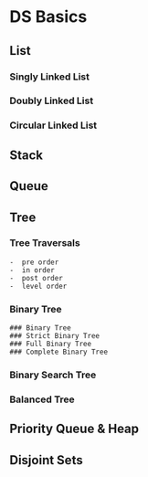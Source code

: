 # DS Basics
## List
### Singly Linked List
### Doubly Linked List
### Circular Linked List
## Stack
## Queue
## Tree
  ### Tree Traversals 
    -  pre order 
    -  in order 
    -  post order 
    -  level order 
  ### Binary Tree 
    ### Binary Tree
    ### Strict Binary Tree
    ### Full Binary Tree
    ### Complete Binary Tree
  ### Binary Search Tree
  ### Balanced Tree
## Priority Queue & Heap
## Disjoint Sets





